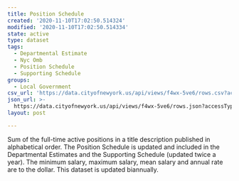 ```yaml
---
title: Position Schedule
created: '2020-11-10T17:02:50.514324'
modified: '2020-11-10T17:02:50.514334'
state: active
type: dataset
tags:
  - Departmental Estimate
  - Nyc Omb
  - Position Schedule
  - Supporting Schedule
groups:
  - Local Government
csv_url: 'https://data.cityofnewyork.us/api/views/f4wx-5ve6/rows.csv?accessType=DOWNLOAD'
json_url: >-
  https://data.cityofnewyork.us/api/views/f4wx-5ve6/rows.json?accessType=DOWNLOAD
layout: post

---
```

Sum of the full-time active positions in a title description published in alphabetical order. The Position Schedule is updated and included in the Departmental Estimates and the Supporting Schedule (updated twice a year). The minimum salary, maximum salary, mean salary and annual rate are to the dollar.   This dataset is updated biannually.
